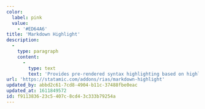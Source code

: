 ```yaml
---
color:
  label: pink
  value:
    - '#ED64A6'
title: 'Markdown Highlight'
description:
  -
    type: paragraph
    content:
      -
        type: text
        text: 'Provides pre-rendered syntax highlighting based on highlight.js, no need for any extra JavaScript to get some color in your code samples.'
url: 'https://statamic.com/addons/rias/markdown-highlight'
updated_by: abbd2c61-7cd8-4904-b11c-37488fbe0eac
updated_at: 1611849572
id: f9113836-23c5-407c-8cd4-3c333b79254a
---
```

